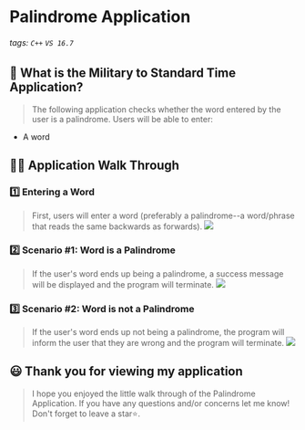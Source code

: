 # Palindrome Application

###### tags: `C++` `VS 16.7`


## 📝 What is the Military to Standard Time Application?
> The following application checks whether the word entered by the user is a palindrome. Users will be able to enter: 
-  A word

## 👩‍🏫 Application Walk Through
### 1️⃣ Entering a Word ###
> First, users will enter a word (preferably a palindrome--a word/phrase that reads the same backwards as forwards). 
![](https://i.imgur.com/y7unktU.png)


### 2️⃣ Scenario #1: Word is a Palindrome ###
> If the user's word ends up being a palindrome, a success message will be displayed and the program will terminate.
![](https://i.imgur.com/CsiV61B.png)



### 3️⃣ Scenario #2: Word is not a Palindrome ###
>If the user's word ends up not being a palindrome, the program will inform the user that they are wrong and the program will terminate.
![](https://i.imgur.com/IRgIHTp.png)



## 😃 Thank you for viewing my application ##
> I hope you enjoyed the little walk through of the Palindrome Application. If you have any questions and/or concerns let me know! Don't forget to leave a star⭐️.

